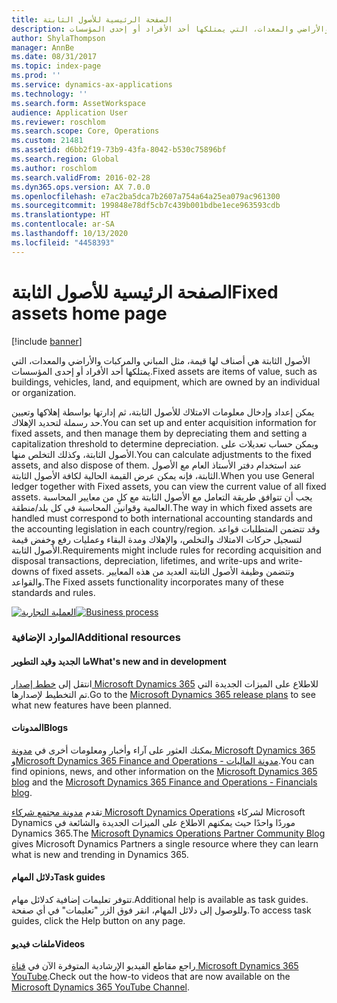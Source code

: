 ```yaml
---
title: الصفحة الرئيسية للأصول الثابتة
description: الأصول الثابتة هي أصناف لها قيمة، مثل المباني والمركبات والأراضي والمعدات، التي يمتلكها أحد الأفراد أو إحدى المؤسسات.
author: ShylaThompson
manager: AnnBe
ms.date: 08/31/2017
ms.topic: index-page
ms.prod: ''
ms.service: dynamics-ax-applications
ms.technology: ''
ms.search.form: AssetWorkspace
audience: Application User
ms.reviewer: roschlom
ms.search.scope: Core, Operations
ms.custom: 21481
ms.assetid: d6bb2f19-73b9-43fa-8042-b530c75896bf
ms.search.region: Global
ms.author: roschlom
ms.search.validFrom: 2016-02-28
ms.dyn365.ops.version: AX 7.0.0
ms.openlocfilehash: e7ac2ba5dca7b2607a754a64a25ea079ac961300
ms.sourcegitcommit: 199848e78df5cb7c439b001bdbe1ece963593cdb
ms.translationtype: HT
ms.contentlocale: ar-SA
ms.lasthandoff: 10/13/2020
ms.locfileid: "4458393"
---
```

# <a name="fixed-assets-home-page"></a><span data-ttu-id="a0d53-103">الصفحة الرئيسية للأصول الثابتة</span><span class="sxs-lookup"><span data-stu-id="a0d53-103">Fixed assets home page</span></span>

[!include [banner](../includes/banner.md)]

<span data-ttu-id="a0d53-104">الأصول الثابتة هي أصناف لها قيمة، مثل المباني والمركبات والأراضي والمعدات، التي يمتلكها أحد الأفراد أو إحدى المؤسسات.</span><span class="sxs-lookup"><span data-stu-id="a0d53-104">Fixed assets are items of value, such as buildings, vehicles, land, and equipment, which are owned by an individual or organization.</span></span> 

<span data-ttu-id="a0d53-105">يمكن إعداد وإدخال معلومات الامتلاك للأصول الثابتة، ثم إدارتها بواسطة إهلاكها وتعيين حد رسملة لتحديد الإهلاك.</span><span class="sxs-lookup"><span data-stu-id="a0d53-105">You can set up and enter acquisition information for fixed assets, and then manage them by depreciating them and setting a capitalization threshold to determine depreciation.</span></span> <span data-ttu-id="a0d53-106">ويمكن حساب تعديلات على الأصول الثابتة، وكذلك التخلص منها.</span><span class="sxs-lookup"><span data-stu-id="a0d53-106">You can calculate adjustments to the fixed assets, and also dispose of them.</span></span> <span data-ttu-id="a0d53-107">عند استخدام دفتر الأستاذ العام مع الأصول الثابتة، فإنه يمكن عرض القيمة الحالية لكافة الأصول الثابتة.</span><span class="sxs-lookup"><span data-stu-id="a0d53-107">When you use General ledger together with Fixed assets, you can view the current value of all fixed assets.</span></span> <span data-ttu-id="a0d53-108">يجب أن تتوافق طريقة التعامل مع الأصول الثابتة مع كلٍ من معايير المحاسبة العالمية وقوانين المحاسبة في كل بلد/منطقة.</span><span class="sxs-lookup"><span data-stu-id="a0d53-108">The way in which fixed assets are handled must correspond to both international accounting standards and the accounting legislation in each country/region.</span></span> <span data-ttu-id="a0d53-109">وقد تتضمن المتطلبات قواعد لتسجيل حركات الامتلاك والتخلص، والإهلاك ومدة البقاء وعمليات رفع وخفض قيمة الأصول الثابتة.</span><span class="sxs-lookup"><span data-stu-id="a0d53-109">Requirements might include rules for recording acquisition and disposal transactions, depreciation, lifetimes, and write-ups and write-downs of fixed assets.</span></span> <span data-ttu-id="a0d53-110">وتتضمن وظيفة الأصول الثابتة العديد من هذه المعايير والقواعد.</span><span class="sxs-lookup"><span data-stu-id="a0d53-110">The Fixed assets functionality incorporates many of these standards and rules.</span></span>

<span data-ttu-id="a0d53-111">[![العملية التجارية](./media/FA-process.PNG)](./media/FA-process.PNG)</span><span class="sxs-lookup"><span data-stu-id="a0d53-111">[![Business process](./media/FA-process.PNG)](./media/FA-process.PNG)</span></span>



### <a name="additional-resources"></a><span data-ttu-id="a0d53-112">الموارد الإضافية</span><span class="sxs-lookup"><span data-stu-id="a0d53-112">Additional resources</span></span>

#### <a name="whats-new-and-in-development"></a><span data-ttu-id="a0d53-113">ما الجديد وقيد التطوير</span><span class="sxs-lookup"><span data-stu-id="a0d53-113">What's new and in development</span></span>

<span data-ttu-id="a0d53-114">انتقل إلى [خطط إصدار Microsoft Dynamics 365](https://go.microsoft.com/fwlink/?linkid=2010158) للاطلاع على الميزات الجديدة التي تم التخطيط لإصدارها.‬</span><span class="sxs-lookup"><span data-stu-id="a0d53-114">Go to the [Microsoft Dynamics 365 release plans](https://go.microsoft.com/fwlink/?linkid=2010158) to see what new features have been planned.</span></span> 

#### <a name="blogs"></a><span data-ttu-id="a0d53-115">المدونات</span><span class="sxs-lookup"><span data-stu-id="a0d53-115">Blogs</span></span>

<span data-ttu-id="a0d53-116">يمكنك العثور على آراء وأخبار ومعلومات أخرى في [مدونة Microsoft Dynamics 365](https://community.dynamics.com/b/msftdynamicsblog?c=Enterprise) و[Microsoft Dynamics 365 Finance and Operations - مدونة الماليات](https://community.dynamics.com/365/financeandoperations/b/financials).</span><span class="sxs-lookup"><span data-stu-id="a0d53-116">You can find opinions, news, and other information on the [Microsoft Dynamics 365 blog](https://community.dynamics.com/b/msftdynamicsblog?c=Enterprise) and the [Microsoft Dynamics 365 Finance and Operations - Financials blog](https://community.dynamics.com/365/financeandoperations/b/financials).</span></span>

<span data-ttu-id="a0d53-117">تقدم [مدونة مجتمع شركاء Microsoft Dynamics Operations](https://community.dynamics.com/partner/b/operationspartnercommunityblog) لشركاء Microsoft Dynamics موردًا واحدًا حيث يمكنهم الاطلاع على الميزات الجديدة والشائعة في Dynamics 365.</span><span class="sxs-lookup"><span data-stu-id="a0d53-117">The [Microsoft Dynamics Operations Partner Community Blog](https://community.dynamics.com/partner/b/operationspartnercommunityblog) gives Microsoft Dynamics Partners a single resource where they can learn what is new and trending in Dynamics 365.</span></span>

#### <a name="task-guides"></a><span data-ttu-id="a0d53-118">دلائل المهام</span><span class="sxs-lookup"><span data-stu-id="a0d53-118">Task guides</span></span>
<span data-ttu-id="a0d53-119">تتوفر تعليمات إضافية كدلائل مهام.</span><span class="sxs-lookup"><span data-stu-id="a0d53-119">Additional help is available as task guides.</span></span> <span data-ttu-id="a0d53-120">وللوصول إلى دلائل المهام، انقر فوق الزر "تعليمات" في أي صفحة.</span><span class="sxs-lookup"><span data-stu-id="a0d53-120">To access task guides, click the Help button on any page.</span></span>

#### <a name="videos"></a><span data-ttu-id="a0d53-121">ملفات فيديو</span><span class="sxs-lookup"><span data-stu-id="a0d53-121">Videos</span></span>

<span data-ttu-id="a0d53-122">راجع مقاطع الفيديو الإرشادية المتوفرة الآن في [قناة Microsoft Dynamics 365 YouTube](https://www.youtube.com/channel/UCJGCg4rB3QSs8y_1FquelBQ).</span><span class="sxs-lookup"><span data-stu-id="a0d53-122">Check out the how-to videos that are now available on the [Microsoft Dynamics 365 YouTube Channel](https://www.youtube.com/channel/UCJGCg4rB3QSs8y_1FquelBQ).</span></span>






